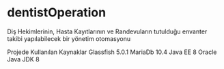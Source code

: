 # dentistOperation
Diş Hekimlerinin, Hasta Kayıtlarının ve Randevuların tutulduğu envanter takibi yapılabilecek bir yönetim otomasyonu

Projede Kullanılan Kaynaklar
Glassfish 5.0.1
MariaDb 10.4
Java EE 8
Oracle Java JDK 8
